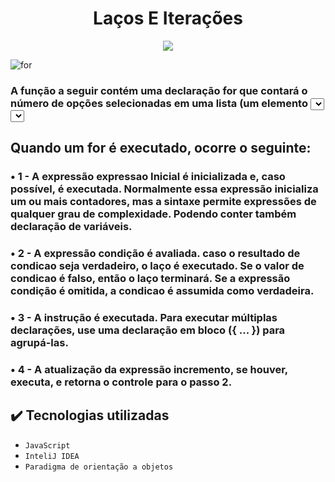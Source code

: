 <h1 align="center">Laços E Iterações</h1>

<p align="center">
<img loading="lazy" src="http://img.shields.io/static/v1?label=STATUS&message=%20CONCLUIDO&color=GREEN&style=for-the-badge"/>
</p>




![for](https://github.com/ConsuloVitor/Exemplo-For/assets/159435982/9b48849d-091e-457c-90fe-9b4a2fb76b4f)

<h3>A função a seguir contém uma declaração for que contará o número de opções selecionadas em uma lista (um elemento <select> permite várias seleções). Dentro do for é declarado uma váriavel i inicializada com zero. A declaração for verifica se i é menor que o número de opções no elemento <select>, executa sucessivas declaração if, e incrementa i de um em um a cada passagem pelo laço.</h3>



## Quando um for é executado, ocorre o seguinte:
<h3> • 1 - A expressão expressao Inicial é inicializada e, caso possível, é executada. Normalmente essa expressão inicializa um ou mais contadores, mas a sintaxe permite expressões de qualquer grau de complexidade. Podendo conter também declaração de variáveis.</h3>
<h3> • 2 - A expressão condição é avaliada. caso o resultado de condicao seja verdadeiro, o laço é executado. Se o valor de condicao é falso, então o laço terminará. Se a expressão condição é omitida, a condicao é assumida como verdadeira. </h3>
<h3> • 3 - A instrução é executada. Para executar múltiplas declarações, use uma declaração em bloco ({ ... }) para agrupá-las. </h3>
<h3> • 4 - A atualização da expressão incremento, se houver, executa, e retorna o controle para o passo 2. </h3>


## ✔️ Tecnologias utilizadas

- ``JavaScript``
- ``InteliJ IDEA``
- ``Paradigma de orientação a objetos``







